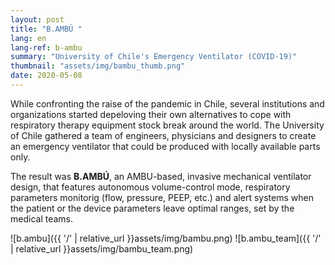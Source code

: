 ```yaml
---
layout: post
title: "B.AMBÚ "
lang: en
lang-ref: b-ambu
summary: "University of Chile's Emergency Ventilator (COVID-19)"
thumbnail: "assets/img/bambu_thumb.png"
date: 2020-05-08
---
```


While confronting the raise of the pandemic in Chile, several institutions and organizations started depeloving their own alternatives to cope with respiratory therapy equipment stock break around the world. The University of Chile gathered a team of engineers, physicians and designers to create an emergency ventilator that could be produced with locally available parts only.

The result was **B.AMBÚ**, an AMBU-based, invasive mechanical ventilator design, that features autonomous volume-control mode, respiratory parameters monitorig (flow, pressure, PEEP, etc.) and alert systems when the patient or the device parameters leave optimal ranges, set by the medical teams.

![b.ambu]({{ '/' | relative_url }}assets/img/bambu.png)
![b.ambu_team]({{ '/' | relative_url }}assets/img/bambu_team.png)